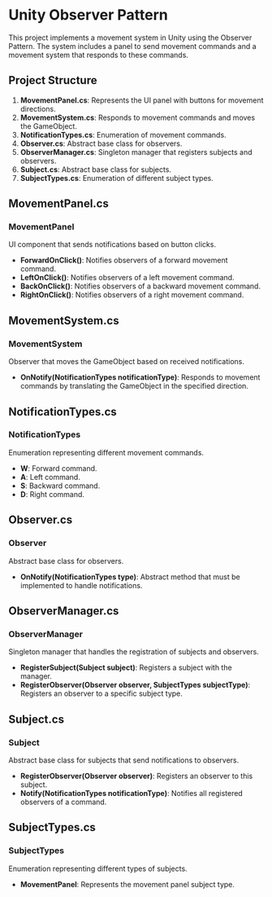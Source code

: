 # Unity Observer Pattern 
This project implements a movement system in Unity using the Observer Pattern. The system includes a panel to send movement commands and a movement system that responds to these commands.

## Project Structure

1. **MovementPanel.cs**: Represents the UI panel with buttons for movement directions.
2. **MovementSystem.cs**: Responds to movement commands and moves the GameObject.
3. **NotificationTypes.cs**: Enumeration of movement commands.
4. **Observer.cs**: Abstract base class for observers.
5. **ObserverManager.cs**: Singleton manager that registers subjects and observers.
6. **Subject.cs**: Abstract base class for subjects.
7. **SubjectTypes.cs**: Enumeration of different subject types.

## MovementPanel.cs

### MovementPanel
UI component that sends notifications based on button clicks.
- **ForwardOnClick()**: Notifies observers of a forward movement command.
- **LeftOnClick()**: Notifies observers of a left movement command.
- **BackOnClick()**: Notifies observers of a backward movement command.
- **RightOnClick()**: Notifies observers of a right movement command.

## MovementSystem.cs

### MovementSystem
Observer that moves the GameObject based on received notifications.
- **OnNotify(NotificationTypes notificationType)**: Responds to movement commands by translating the GameObject in the specified direction.

## NotificationTypes.cs

### NotificationTypes
Enumeration representing different movement commands.
- **W**: Forward command.
- **A**: Left command.
- **S**: Backward command.
- **D**: Right command.

## Observer.cs

### Observer
Abstract base class for observers.
- **OnNotify(NotificationTypes type)**: Abstract method that must be implemented to handle notifications.

## ObserverManager.cs

### ObserverManager
Singleton manager that handles the registration of subjects and observers.
- **RegisterSubject(Subject subject)**: Registers a subject with the manager.
- **RegisterObserver(Observer observer, SubjectTypes subjectType)**: Registers an observer to a specific subject type.

## Subject.cs

### Subject
Abstract base class for subjects that send notifications to observers.
- **RegisterObserver(Observer observer)**: Registers an observer to this subject.
- **Notify(NotificationTypes notificationType)**: Notifies all registered observers of a command.

## SubjectTypes.cs

### SubjectTypes
Enumeration representing different types of subjects.
- **MovementPanel**: Represents the movement panel subject type.
